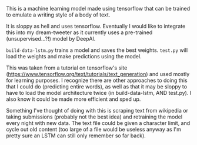 This is a machine learning model made using tensorflow that can be trained to emulate a writing style of a body of text.  

It is sloppy as hell and uses tensorflow.  Eventually I would like to integrate this into my dream-tweeter as it currently uses a pre-trained (unsupervised...?!) model by DeepAI.  

`build-data-lstm.py` trains a model and saves the best weights.  `test.py` will load the weights and make predictions using the model.  

This was taken from a tutorial on tensorflow's site (https://www.tensorflow.org/text/tutorials/text_generation) and used mostly for learning purposes.  I recognize there are other approaches to doing this that I could do (predicting entire words), as well as that it may be sloppy to have to load the model architecture twice (in build-data-lstm, AND test.py).  I also know it could be made more efficient and sped up.  

Something I've thought of doing with this is scraping text from wikipedia or taking submissions (probably not the best idea) and retraining the model every night with new data.  The text file could be given a character limit, and cycle out old content (too large of a file would be useless anyway as I'm pretty sure an LSTM can still only remember so far back).  